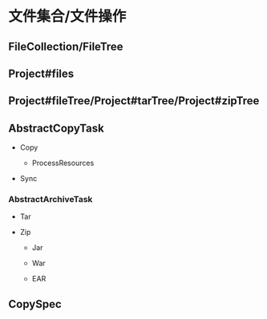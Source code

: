 # 文件集合/文件操作

## FileCollection/FileTree

## Project#files

## Project#fileTree/Project#tarTree/Project#zipTree

## AbstractCopyTask

- Copy

  - ProcessResources
  
- Sync

### AbstractArchiveTask

- Tar
  
- Zip
  
  - Jar
  
  - War
  
  - EAR
  
## CopySpec
